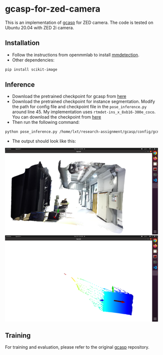 # gcasp-for-zed-camera

This is an implementation of [gcasp](https://github.com/zju3dv/gcasp) for ZED camera. The code is tested on Ubuntu 20.04 with ZED 2i camera.

## Installation
* Follow the instructions from openmmlab to install [mmdetection](https://mmdetection.readthedocs.io/en/latest/get_started.html).
* Other dependencies:
```bash
pip install scikit-image
```

## Inference
* Download the pretrained checkpoint for gcasp from [here](https://drive.google.com/file/d/1Voz-_p0X9cFmNey-yRbnkV6hsVYmDVzZ/view)
* Download the pretrained checkpoint for instance segmentation. Modify the path for config file and checkpoint file in the `pose_inference.py` around line 45. My implementation uses `rtmdet-ins_x_8xb16-300e_coco`. You can download the checkpoint from [here](https://download.openmmlab.com/mmdetection/v3.0/rtmdet/rtmdet-ins_x_8xb16-300e_coco/rtmdet-ins_x_8xb16-300e_coco_20221124_111313-33d4595b.pth)
* Then run the following command:
```bash
python pose_inference.py /home/lxt/research-assignment/gcasp/config/gcn3d_seg/gcn3d_seg_all_256.yaml --pretrained ./epoch_29_iters_581280.pth
```
* The output should look like this:

<img src="assets/demo1.png" width="800">

<img src="assets/demo2.png" width="800">

## Training
For training and evaluation, please refer to the original [gcasp](https://github.com/zju3dv/gcasp) repository.